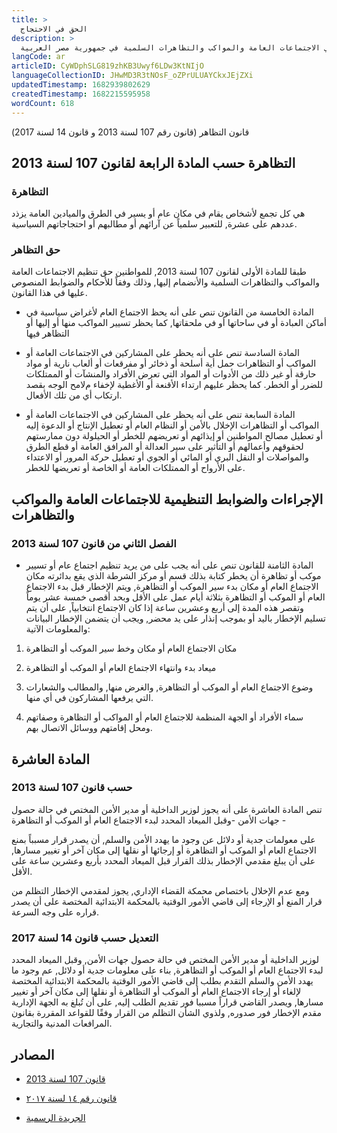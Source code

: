 ```yaml
---
title: >
  الحق في الاحتجاج
description: >
  الحق في الاجتماعات العامة والمواكب والتظاهرات السلمية في جمهورية مصر العربية
langCode: ar
articleID: CyWDphSLG819zhKB3Uwyf6LDw3KtNIjO
languageCollectionID: JHwMD3R3tNOsF_oZPrULUAYCkxJEjZXi
updatedTimestamp: 1682939802629
createdTimestamp: 1682215595958
wordCount: 618
---
```


قانون التظاهر (قانون رقم 107 لسنة 2013 و قانون 14 لسنة 2017)

## التظاهرة حسب المادة الرابعة لقانون 107 لسنة 2013

### التظاهرة

هي كل تجمع ﻷشخاص يقام في مكان عام أو يسير في الطرق والميادين العامة يزذد عددهم على عشرة, للتعبير سلمياً عن آرائهم أو مطالبهم أو احتجاجاتهم السياسية.

### حق التظاهر

طبقا للمادة الأولى لقانون 107 لسنة 2013, للمواطنين حق تنظيم الاجتماعات العامة والمواكب والتظاهرات السلمية والأنضمام إليها, وذلك وفقاً للأحكام والضوابط المنصوص عليها في هذا القانون.

-   المادة الخامسة من القانون تنص على أنه يحظ الاجتماع العام ﻷغراض سياسية في أماكن العبادة أو في ساحاتها أو في ملحقاتها, كما يحظر تسيير المواكب منها أو إليها أو التظاهر فيها
    
-   المادة السادسة تنص على أنه يحظر على المشاركين في الاجتماعات العامة أو المواكب أو التظاهرات حمل أية أسلحة أو ذخائر أو مفرقعات أو ألعاب نارية أو مواد حارقة أو غير ذلك من الأدوات أو المواد التي تعرض الأفراد والمنشآت أو الممتلكات للضرر أو الخطر. كما يحظر عليهم ارتداء الأقنعة أو الأغطية لإخفاء مﻻمح الوجه بقصد ارتكاب أي من تلك الأفعال.
    
-   المادة السابعة تنص على أنه يحظر على المشاركين في الاجتماعات العامة أو المواكب أو التظاهرات الإخلال بالأمن أو النظام العام أو تعطيل الإنتاج أو الدعوة إليه أو تعطيل مصالح المواطنين أو إيذائهم أو تعريضهم للخطر أو الحيلولة دون ممارستهم لحقوقهم وأعمالهم أو التأثير على سير العدالة أو المرافق العامة أو قطع الطرق والمواصلات أو النقل البري أو المائي أو الجوي أو تعطيل حركة المرور أو الاعتداء على الأرواح أو الممتلكات العامة أو الخاصة أو تعريضها للخطر.
    

## الإجراءات والضوابط التنظيمية للاجتماعات العامة والمواكب والتظاهرات

### الفصل الثاني من قانون 107 لسنة 2013

-   المادة الثامنة للقانون تنص على أنه يجب على من يريد تنظيم اجتماع عام أو تسيير موكب أو تظاهرة أن يخطر كتابة بذلك قسم أو مركز الشرطة الذي يقع بدائرته مكان الاجتماع العام أو مكان بدء سير الموكب أو التظاهرة, ويتم الإخطار قبل بدء الاجتماع العام أو الموكب أو التظاهرة بثلاثة أيام عمل على الأقل وبحد أقصى خمسة عشر يوماً وتقصر هذه المدة إلى أربع وعشرين ساعة إذا كان الاجتماع انتخابياً, على أن يتم تسليم الإخطار باليد أو بموجب إنذار على يد محضر, ويجب أن يتضمن الإخطار البيانات والمعلومات الآتية:
    

1.  مكان الاجتماع العام أو مكان وخط سير الموكب أو التظاهرة
    
2.  ميعاد بدء وانتهاء الاجتماع العام أو الموكب أو التظاهرة
    
3.  وضوع الاجتماع العام أو الموكب أو التظاهرة, والغرض منها, والمطالب والشعارات التي يرفعها المشاركون في أي منها.
    
4.  سماء الأفراد أو الجهة المنظمة للاجتماع العام أو المواكب أو التظاهرة وصفاتهم ومحل إقامتهم ووسائل الاتصال بهم.
    

## المادة العاشرة

### حسب قانون 107 لسنة 2013

تنص المادة العاشرة على أنه يجوز لوزير الداخلية أو مدير الأمن المختص في حالة حصول جهات الأمن -وقبل الميعاد المحدد لبدء الاجتماع العام أو الموكب أو التظاهرة -

على معولمات جدية أو دلائل عن وجود ما يهدد الأمن والسلم, أن يصدر قرار مسبباً بمنع الاجتماع العام أو الموكب أو التظاهرة أو إرجائها أو نقلها إلى مكان آخر أو تغيير مسارها, على أن يبلغ مقدمي الإخطار بذلك القرار قبل الميعاد المحدد بأربع وعشرين ساعة على الأقل.

ومع عدم الإخلال باختصاص محمكة القضاء الإداري, يجوز لمقدمي الإخطار التظلم من قرار المنع أو الإرجاء إلى قاضي الأمور الوقتية بالمحكمة الابتدائية المختصة على أن يصدر قراره على وجه السرعة.

### التعديل حسب قانون 14 لسنة 2017

لوزير الداخلية أو مدير الأمن المختص في حالة حصول جهات الأمن, وقبل الميعاد المحدد لبدء الاجتماع العام أو الموكب أو التظاهرة, بناء على معلومات جدية أو دلائل, عم وجود ما يهدد الأمن والسلم التقدم بطلب إلى قاضي الأمور الوقتية بالمحكمة الابتدائية المختصة لإلغاء أو إرجاء الاجتماع العام أو الموكب أو التظاهرة أو نقلها إلى مكان آخر أو تغيير مسارها, ويصدر القاضي قراراً مسببا فور تقديم الطلب إليه, على أن تُبلغ به الجهة الإدارية مقدم الإخطار فور صدوره, ولذوي الشأن التظلم من القرار وفقًا للقواعد المقررة بقانون المرافعات المدنية والتجارية.

## المصادر

-   [قانون 107 لسنة 2013](https://www.cc.gov.eg/legislation_single?id=298817&utm_source=activisthandbook.org)
    
-   [قانون رقم ١٤ لسنة ٢٠١٧](https://www.cc.gov.eg/legislation_single?id=378773&utm_source=activisthandbook.org)
    
-   [الجريدة الرسمية](https://www.cc.gov.eg/official_journal?utm_source=activisthandbook.org)
